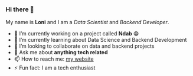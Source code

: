 ### Hi there 👋
My name is **Loni** and I am a _Data Scientist_ and _Backend Developer_.

- 🔭 I’m currently working on a project called **Ndab** 😁
- 🌱 I’m currently learning about Data Science and Backend Development
- 👯 I’m looking to collaborate on data and backend projects
- 💬 Ask me about **anything tech related**
- 📫 How to reach me: [my website](https://linktr.ee/loni_tande)
- ⚡ Fun fact: I am a tech enthusiast
